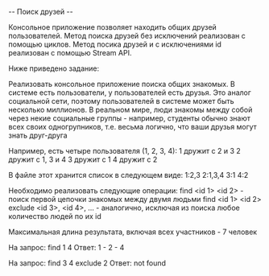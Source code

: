 -- Поиск друзей --

Консольное приложение позволяет находить общих друзей пользователей.
Метод поиска друзей без исключений реализован с помощью циклов.
Метод посика друзей и с исключениями id реализован с помощью Stream API.

Ниже приведено задание:

Реализовать консольное приложение поиска общих знакомых. В системе есть пользователи, у пользователей есть друзья.
Это аналог социальной сети, поэтому пользователей в системе может быть несколько миллионов.
В реальном мире, люди знакомы между собой через некие социальные группы - например,
студенты обычно знают всех своих одногрупников, т.е. весьма логично, что ваши друзья могут знать друг-друга

Например, есть четыре пользователя (1, 2, 3, 4):
1 дружит с 2 и 3
2 дружит с 1, 3 и 4
3 дружит с 1
4 дружит с 2

В файле этот хранится список в следующем виде:
1:2,3
2:1,3,4
3:1
4:2

Необходимо реализовать следующие операции:
find <id 1> <id 2> - поиск первой цепочки знакомых между двумя людьми
find <id 1> <id 2> exclude <id 3>, <id 4>, ... - аналогично, исключая из поиска любое количество людей по их id

Максимальная длина результата, включая всех участников - 7 человек

На запрос:
find 1 4
Ответ:
1 - 2 - 4

На запрос:
find 3 4 exclude 2
Ответ:
not found